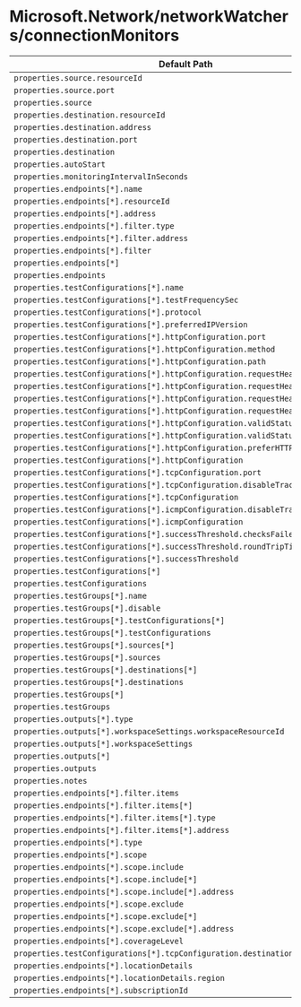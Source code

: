 # Microsoft.Network/networkWatchers/connectionMonitors

| Default Path | Alias |
|---|---|
| `properties.source.resourceId` | `Microsoft.Network/networkWatchers/connectionMonitors/source.resourceId` |
| `properties.source.port` | `Microsoft.Network/networkWatchers/connectionMonitors/source.port` |
| `properties.source` | `Microsoft.Network/networkWatchers/connectionMonitors/source` |
| `properties.destination.resourceId` | `Microsoft.Network/networkWatchers/connectionMonitors/destination.resourceId` |
| `properties.destination.address` | `Microsoft.Network/networkWatchers/connectionMonitors/destination.address` |
| `properties.destination.port` | `Microsoft.Network/networkWatchers/connectionMonitors/destination.port` |
| `properties.destination` | `Microsoft.Network/networkWatchers/connectionMonitors/destination` |
| `properties.autoStart` | `Microsoft.Network/networkWatchers/connectionMonitors/autoStart` |
| `properties.monitoringIntervalInSeconds` | `Microsoft.Network/networkWatchers/connectionMonitors/monitoringIntervalInSeconds` |
| `properties.endpoints[*].name` | `Microsoft.Network/networkWatchers/connectionMonitors/endpoints[*].name` |
| `properties.endpoints[*].resourceId` | `Microsoft.Network/networkWatchers/connectionMonitors/endpoints[*].resourceId` |
| `properties.endpoints[*].address` | `Microsoft.Network/networkWatchers/connectionMonitors/endpoints[*].address` |
| `properties.endpoints[*].filter.type` | `Microsoft.Network/networkWatchers/connectionMonitors/endpoints[*].filter.type` |
| `properties.endpoints[*].filter.address` | `Microsoft.Network/networkWatchers/connectionMonitors/endpoints[*].filter.address` |
| `properties.endpoints[*].filter` | `Microsoft.Network/networkWatchers/connectionMonitors/endpoints[*].filter` |
| `properties.endpoints[*]` | `Microsoft.Network/networkWatchers/connectionMonitors/endpoints[*]` |
| `properties.endpoints` | `Microsoft.Network/networkWatchers/connectionMonitors/endpoints` |
| `properties.testConfigurations[*].name` | `Microsoft.Network/networkWatchers/connectionMonitors/testConfigurations[*].name` |
| `properties.testConfigurations[*].testFrequencySec` | `Microsoft.Network/networkWatchers/connectionMonitors/testConfigurations[*].testFrequencySec` |
| `properties.testConfigurations[*].protocol` | `Microsoft.Network/networkWatchers/connectionMonitors/testConfigurations[*].protocol` |
| `properties.testConfigurations[*].preferredIPVersion` | `Microsoft.Network/networkWatchers/connectionMonitors/testConfigurations[*].preferredIPVersion` |
| `properties.testConfigurations[*].httpConfiguration.port` | `Microsoft.Network/networkWatchers/connectionMonitors/testConfigurations[*].httpConfiguration.port` |
| `properties.testConfigurations[*].httpConfiguration.method` | `Microsoft.Network/networkWatchers/connectionMonitors/testConfigurations[*].httpConfiguration.method` |
| `properties.testConfigurations[*].httpConfiguration.path` | `Microsoft.Network/networkWatchers/connectionMonitors/testConfigurations[*].httpConfiguration.path` |
| `properties.testConfigurations[*].httpConfiguration.requestHeaders[*].name` | `Microsoft.Network/networkWatchers/connectionMonitors/testConfigurations[*].httpConfiguration.requestHeaders[*].name` |
| `properties.testConfigurations[*].httpConfiguration.requestHeaders[*].value` | `Microsoft.Network/networkWatchers/connectionMonitors/testConfigurations[*].httpConfiguration.requestHeaders[*].value` |
| `properties.testConfigurations[*].httpConfiguration.requestHeaders[*]` | `Microsoft.Network/networkWatchers/connectionMonitors/testConfigurations[*].httpConfiguration.requestHeaders[*]` |
| `properties.testConfigurations[*].httpConfiguration.requestHeaders` | `Microsoft.Network/networkWatchers/connectionMonitors/testConfigurations[*].httpConfiguration.requestHeaders` |
| `properties.testConfigurations[*].httpConfiguration.validStatusCodeRanges[*]` | `Microsoft.Network/networkWatchers/connectionMonitors/testConfigurations[*].httpConfiguration.validStatusCodeRanges[*]` |
| `properties.testConfigurations[*].httpConfiguration.validStatusCodeRanges` | `Microsoft.Network/networkWatchers/connectionMonitors/testConfigurations[*].httpConfiguration.validStatusCodeRanges` |
| `properties.testConfigurations[*].httpConfiguration.preferHTTPS` | `Microsoft.Network/networkWatchers/connectionMonitors/testConfigurations[*].httpConfiguration.preferHTTPS` |
| `properties.testConfigurations[*].httpConfiguration` | `Microsoft.Network/networkWatchers/connectionMonitors/testConfigurations[*].httpConfiguration` |
| `properties.testConfigurations[*].tcpConfiguration.port` | `Microsoft.Network/networkWatchers/connectionMonitors/testConfigurations[*].tcpConfiguration.port` |
| `properties.testConfigurations[*].tcpConfiguration.disableTraceRoute` | `Microsoft.Network/networkWatchers/connectionMonitors/testConfigurations[*].tcpConfiguration.disableTraceRoute` |
| `properties.testConfigurations[*].tcpConfiguration` | `Microsoft.Network/networkWatchers/connectionMonitors/testConfigurations[*].tcpConfiguration` |
| `properties.testConfigurations[*].icmpConfiguration.disableTraceRoute` | `Microsoft.Network/networkWatchers/connectionMonitors/testConfigurations[*].icmpConfiguration.disableTraceRoute` |
| `properties.testConfigurations[*].icmpConfiguration` | `Microsoft.Network/networkWatchers/connectionMonitors/testConfigurations[*].icmpConfiguration` |
| `properties.testConfigurations[*].successThreshold.checksFailedPercent` | `Microsoft.Network/networkWatchers/connectionMonitors/testConfigurations[*].successThreshold.checksFailedPercent` |
| `properties.testConfigurations[*].successThreshold.roundTripTimeMs` | `Microsoft.Network/networkWatchers/connectionMonitors/testConfigurations[*].successThreshold.roundTripTimeMs` |
| `properties.testConfigurations[*].successThreshold` | `Microsoft.Network/networkWatchers/connectionMonitors/testConfigurations[*].successThreshold` |
| `properties.testConfigurations[*]` | `Microsoft.Network/networkWatchers/connectionMonitors/testConfigurations[*]` |
| `properties.testConfigurations` | `Microsoft.Network/networkWatchers/connectionMonitors/testConfigurations` |
| `properties.testGroups[*].name` | `Microsoft.Network/networkWatchers/connectionMonitors/testGroups[*].name` |
| `properties.testGroups[*].disable` | `Microsoft.Network/networkWatchers/connectionMonitors/testGroups[*].disable` |
| `properties.testGroups[*].testConfigurations[*]` | `Microsoft.Network/networkWatchers/connectionMonitors/testGroups[*].testConfigurations[*]` |
| `properties.testGroups[*].testConfigurations` | `Microsoft.Network/networkWatchers/connectionMonitors/testGroups[*].testConfigurations` |
| `properties.testGroups[*].sources[*]` | `Microsoft.Network/networkWatchers/connectionMonitors/testGroups[*].sources[*]` |
| `properties.testGroups[*].sources` | `Microsoft.Network/networkWatchers/connectionMonitors/testGroups[*].sources` |
| `properties.testGroups[*].destinations[*]` | `Microsoft.Network/networkWatchers/connectionMonitors/testGroups[*].destinations[*]` |
| `properties.testGroups[*].destinations` | `Microsoft.Network/networkWatchers/connectionMonitors/testGroups[*].destinations` |
| `properties.testGroups[*]` | `Microsoft.Network/networkWatchers/connectionMonitors/testGroups[*]` |
| `properties.testGroups` | `Microsoft.Network/networkWatchers/connectionMonitors/testGroups` |
| `properties.outputs[*].type` | `Microsoft.Network/networkWatchers/connectionMonitors/outputs[*].type` |
| `properties.outputs[*].workspaceSettings.workspaceResourceId` | `Microsoft.Network/networkWatchers/connectionMonitors/outputs[*].workspaceSettings.workspaceResourceId` |
| `properties.outputs[*].workspaceSettings` | `Microsoft.Network/networkWatchers/connectionMonitors/outputs[*].workspaceSettings` |
| `properties.outputs[*]` | `Microsoft.Network/networkWatchers/connectionMonitors/outputs[*]` |
| `properties.outputs` | `Microsoft.Network/networkWatchers/connectionMonitors/outputs` |
| `properties.notes` | `Microsoft.Network/networkWatchers/connectionMonitors/notes` |
| `properties.endpoints[*].filter.items` | `Microsoft.Network/networkWatchers/connectionMonitors/endpoints[*].filter.items` |
| `properties.endpoints[*].filter.items[*]` | `Microsoft.Network/networkWatchers/connectionMonitors/endpoints[*].filter.items[*]` |
| `properties.endpoints[*].filter.items[*].type` | `Microsoft.Network/networkWatchers/connectionMonitors/endpoints[*].filter.items[*].type` |
| `properties.endpoints[*].filter.items[*].address` | `Microsoft.Network/networkWatchers/connectionMonitors/endpoints[*].filter.items[*].address` |
| `properties.endpoints[*].type` | `Microsoft.Network/networkWatchers/connectionMonitors/endpoints[*].type` |
| `properties.endpoints[*].scope` | `Microsoft.Network/networkWatchers/connectionMonitors/endpoints[*].scope` |
| `properties.endpoints[*].scope.include` | `Microsoft.Network/networkWatchers/connectionMonitors/endpoints[*].scope.include` |
| `properties.endpoints[*].scope.include[*]` | `Microsoft.Network/networkWatchers/connectionMonitors/endpoints[*].scope.include[*]` |
| `properties.endpoints[*].scope.include[*].address` | `Microsoft.Network/networkWatchers/connectionMonitors/endpoints[*].scope.include[*].address` |
| `properties.endpoints[*].scope.exclude` | `Microsoft.Network/networkWatchers/connectionMonitors/endpoints[*].scope.exclude` |
| `properties.endpoints[*].scope.exclude[*]` | `Microsoft.Network/networkWatchers/connectionMonitors/endpoints[*].scope.exclude[*]` |
| `properties.endpoints[*].scope.exclude[*].address` | `Microsoft.Network/networkWatchers/connectionMonitors/endpoints[*].scope.exclude[*].address` |
| `properties.endpoints[*].coverageLevel` | `Microsoft.Network/networkWatchers/connectionMonitors/endpoints[*].coverageLevel` |
| `properties.testConfigurations[*].tcpConfiguration.destinationPortBehavior` | `Microsoft.Network/networkWatchers/connectionMonitors/testConfigurations[*].tcpConfiguration.destinationPortBehavior` |
| `properties.endpoints[*].locationDetails` | `Microsoft.Network/networkWatchers/connectionMonitors/endpoints[*].locationDetails` |
| `properties.endpoints[*].locationDetails.region` | `Microsoft.Network/networkWatchers/connectionMonitors/endpoints[*].locationDetails.region` |
| `properties.endpoints[*].subscriptionId` | `Microsoft.Network/networkWatchers/connectionMonitors/endpoints[*].subscriptionId` |

